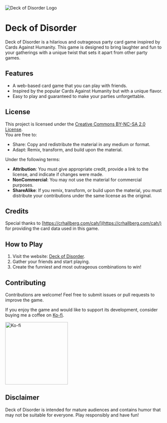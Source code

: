 <img src="https://github.com/miukyo/deckofdisorder/blob/main/public/banner.jpg?raw=true" alt="Deck of Disorder Logo"/>

# Deck of Disorder

Deck of Disorder is a hilarious and outrageous party card game inspired by Cards Against Humanity. This game is designed to bring laughter and fun to your gatherings with a unique twist that sets it apart from other party games.

## Features
- A web-based card game that you can play with friends.
- Inspired by the popular Cards Against Humanity but with a unique flavor.
- Easy to play and guaranteed to make your parties unforgettable.

## License
This project is licensed under the [Creative Commons BY-NC-SA 2.0 License](https://creativecommons.org/licenses/by-nc-sa/2.0/).  
You are free to:
- Share: Copy and redistribute the material in any medium or format.
- Adapt: Remix, transform, and build upon the material.

Under the following terms:
- **Attribution**: You must give appropriate credit, provide a link to the license, and indicate if changes were made.
- **NonCommercial**: You may not use the material for commercial purposes.
- **ShareAlike**: If you remix, transform, or build upon the material, you must distribute your contributions under the same license as the original.

## Credits
Special thanks to [https://crhallberg.com/cah/](https://crhallberg.com/cah/) for providing the card data used in this game.

## How to Play
1. Visit the website: [Deck of Disorder](https://dod.miukyo.my.id/).
2. Gather your friends and start playing.
3. Create the funniest and most outrageous combinations to win!

## Contributing
Contributions are welcome! Feel free to submit issues or pull requests to improve the game.

If you enjoy the game and would like to support its development, consider buying me a coffee on [Ko-fi](https://ko-fi.com/miukyo).

<a href="https://ko-fi.com/miukyo"><img src="https://cdn.prod.website-files.com/5c14e387dab576fe667689cf/670f5a0172b90570b1c21dab_kofi_logo.png" alt="Ko-fi" width="200" /></a>


## Disclaimer
Deck of Disorder is intended for mature audiences and contains humor that may not be suitable for everyone. Play responsibly and have fun!
